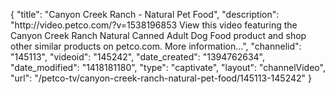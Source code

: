 {
    "title": "Canyon Creek Ranch - Natural Pet Food",
    "description": "http:\/\/video.petco.com\/?v=1538196853 View this video featuring the Canyon Creek Ranch Natural Canned Adult Dog Food product and shop other similar products on petco.com. More information...",
    "channelid": "145113",
    "videoid": "145242",
    "date_created": "1394762634",
    "date_modified": "1418181180",
    "type": "captivate",
    "layout": "channelVideo",
    "url": "\/petco-tv\/canyon-creek-ranch-natural-pet-food\/145113-145242"
}